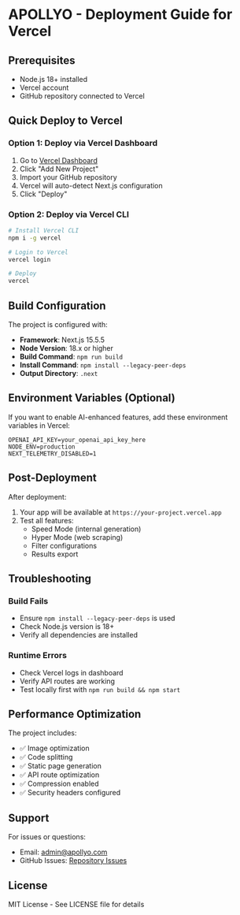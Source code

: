 # APOLLYO - Deployment Guide for Vercel

## Prerequisites
- Node.js 18+ installed
- Vercel account
- GitHub repository connected to Vercel

## Quick Deploy to Vercel

### Option 1: Deploy via Vercel Dashboard
1. Go to [Vercel Dashboard](https://vercel.com/dashboard)
2. Click "Add New Project"
3. Import your GitHub repository
4. Vercel will auto-detect Next.js configuration
5. Click "Deploy"

### Option 2: Deploy via Vercel CLI
```bash
# Install Vercel CLI
npm i -g vercel

# Login to Vercel
vercel login

# Deploy
vercel
```

## Build Configuration

The project is configured with:
- **Framework**: Next.js 15.5.5
- **Node Version**: 18.x or higher
- **Build Command**: `npm run build`
- **Install Command**: `npm install --legacy-peer-deps`
- **Output Directory**: `.next`

## Environment Variables (Optional)

If you want to enable AI-enhanced features, add these environment variables in Vercel:

```
OPENAI_API_KEY=your_openai_api_key_here
NODE_ENV=production
NEXT_TELEMETRY_DISABLED=1
```

## Post-Deployment

After deployment:
1. Your app will be available at `https://your-project.vercel.app`
2. Test all features:
   - Speed Mode (internal generation)
   - Hyper Mode (web scraping)
   - Filter configurations
   - Results export

## Troubleshooting

### Build Fails
- Ensure `npm install --legacy-peer-deps` is used
- Check Node.js version is 18+
- Verify all dependencies are installed

### Runtime Errors
- Check Vercel logs in dashboard
- Verify API routes are working
- Test locally first with `npm run build && npm start`

## Performance Optimization

The project includes:
- ✅ Image optimization
- ✅ Code splitting
- ✅ Static page generation
- ✅ API route optimization
- ✅ Compression enabled
- ✅ Security headers configured

## Support

For issues or questions:
- Email: admin@apollyo.com
- GitHub Issues: [Repository Issues](https://github.com/Azeddinex/apollyo/issues)

## License

MIT License - See LICENSE file for details